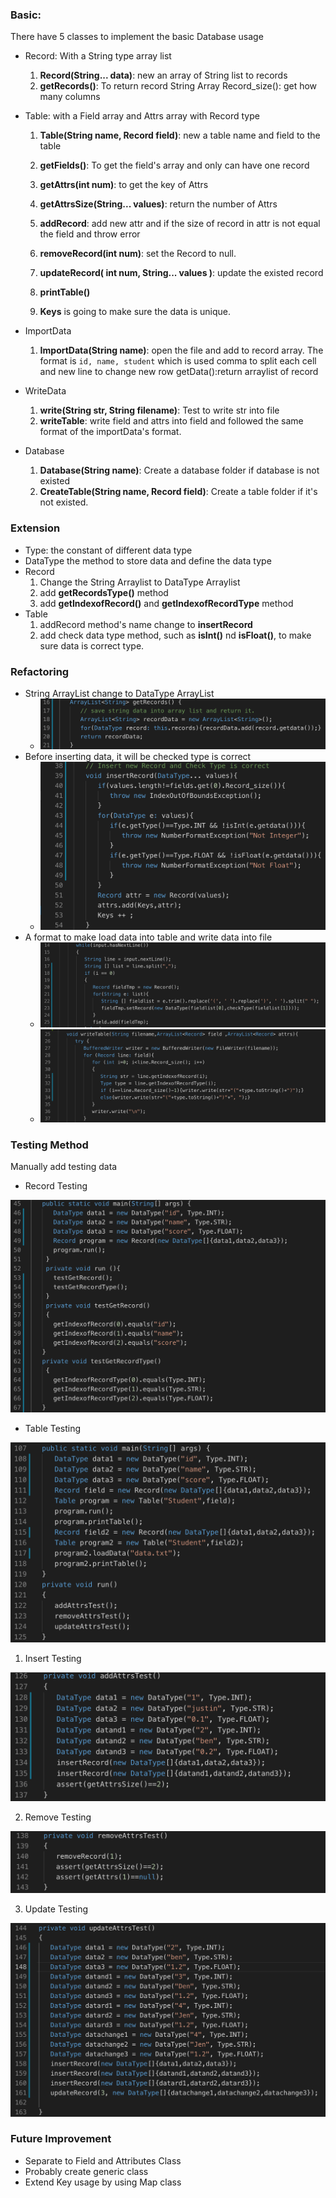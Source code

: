 ### Basic: 
There have 5 classes to implement the basic Database usage

- Record: With a String type array list
   1. **Record(String... data)**: new an array of String list to records 
   2. **getRecords()**: To return record String Array
Record_size(): get how many columns 

- Table: with a Field array and Attrs array with Record type
   1. **Table(String name, Record field)**: new a table name and field to the table 

   2. **getFields()**: To get the field's array and only can have one record
   3. **getAttrs(int num)**: to get the key of Attrs
   4. **getAttrsSize(String... values)**: return the number of Attrs
   5. **addRecord**: add new attr and if the size of record in attr is not equal the field and throw error
   6. **removeRecord(int num)**: set the Record to null. 
   7. **updateRecord( int num, String... values )**: update the existed record
   8. **printTable()**
   9. **Keys** is going to make sure the data is unique.  
- ImportData
   1. **ImportData(String name)**: open the file and add to record array. The format is 
` id, name, student ` which is used comma to split each cell and new line to change new row 
getData():return arraylist of record

- WriteData
 
   1. **write(String str, String filename)**: Test to write str into file
   2. **writeTable**:  write field and attrs into field and followed the same format of the importData's format. 

- Database
   1. **Database(String name)**: Create a database folder if database is not existed
   2. **CreateTable(String name, Record field)**: Create a table folder if it's not existed.

### Extension 

- Type: the constant of different data type 
- DataType
the method to store data and define the data type
- Record 
   1. Change the String Arraylist to DataType Arraylist
   2. add  **getRecordsType()** method
   3. add **getIndexofRecord()** and **getIndexofRecordType** method
- Table 
   1. addRecord method's name change to **insertRecord**
   2. add check data type method, such as **isInt()** nd **isFloat()**, to make sure data is correct type. 
### Refactoring

- String ArrayList change to DataType ArrayList
   - ![StringToDataType](./stringtodatatype.png)
- Before inserting data, it will be checked type is correct
   - ![InsertCheck](./insertchange.png)
- A format to make load data into table and write data into file 
   - ![loadChange](./loadchange.png)
   - ![writeChange](./writechange.png)

### Testing  Method
Manually add testing data 

- Record Testing 

![RecordTEST](./record.png)

- Table Testing

![TableInitiTest](./tableinit.png)

   1. Insert Testing
   
   ![TableInsertTest](./tableinsert.png)

   2. Remove Testing
   
   ![TableRemoveTest](./tableremove.png)

   3. Update Testing
   
   ![TableUpdateTest](./tableupdate.png)

### Future Improvement
- Separate to Field and Attributes Class
- Probably create generic class 
- Extend Key usage by using Map class 